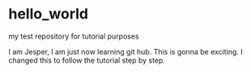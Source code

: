 # hello_world
my test repository for tutorial purposes

I am Jesper, I am just now learning git hub. This is gonna be exciting.
I changed this to follow the tutorial step by step.
